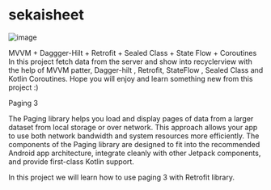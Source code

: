 # sekaisheet
![image](https://github.com/user-attachments/assets/32bf4273-ec8b-4f3d-b74a-dc06fae2524a)

MVVM + Daggger-Hilt + Retrofit + Sealed Class + State Flow + Coroutines In this project fetch data from the server and show into recyclerview with the help of MVVM patter, Dagger-hilt , Retrofit, StateFlow , Sealed Class and Kotlin Coroutines. Hope you will enjoy and learn something new from this project :)

Paging 3

The Paging library helps you load and display pages of data from a larger dataset from local storage or over network. This approach allows your app to use both network bandwidth and system resources more efficiently. The components of the Paging library are designed to fit into the recommended Android app architecture, integrate cleanly with other Jetpack components, and provide first-class Kotlin support.

In this project we will learn how to use paging 3 with Retrofit library.



